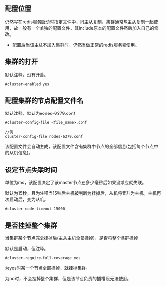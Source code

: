 ## 配置位置

仍然写在redis服务启动时指定文件中，同主从复制，集群通常与主从复制一起使用，故一般有一个单独的配置文件，其include原本的配置文件然后加入自己的修改。

* 配置后当该主机不加入集群时，仍然当做正常的redis服务器使用。

## 集群的打开
默认注释，没有开启。

    #cluster-enabled yes
    
## 配置集群的节点配置文件名
默认注释，默认为nodes-6379.conf

    #cluster-config-file <file_name>.conf
  
    //例
    cluster-config-file nodes-6379.conf
      
该配置文件会自动生成，该配置文件含有集群中节点的全部信息(包括每个节点中的从机信息)。
      
## 设定节点失联时间
单位为ms，该配置决定了该master节点在多少毫秒后如果没响应就失联。

默认为15秒，且为注释当15秒后主机被判断为挂掉后，从机将晋升为主机。主机再次启动后，变为从机。

    #cluster-node-timeout 15000
    
## 是否挂掉整个集群
当集群某个节点完全挂掉后(主从主机全部挂掉)，是否将整个集群挂掉

默认是启动，但注释。

    #cluster-require-full-coverage yes

为yes时某一个节点全部挂掉，就挂掉集群。

为no时，不会挂掉整个集群，但是该节点负责的插槽段无法使用。
